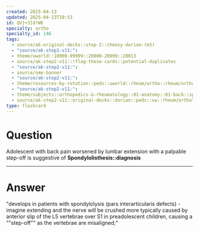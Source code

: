```yaml
---
created: 2025-04-13
updated: 2025-04-13T10:53
id: QV}+3[d!W6
specialty: ortho
specialty_id: 146
tags:
  - source/ak-original-decks::step-2::cheesy-dorian-(m3)
  - "source/ak-step1-v11:": 
  - theme/uworld::10000-99999::20000-20999::20013
  - source/ak-step2-v11::!flag-these-cards::potential-duplicates
  - "source/ak-step2-v11:": 
  - source/ome-banner
  - "source/ak-step2-v11:": 
  - theme/resources-by-rotation::peds::uworld::rheum/ortho::rheum/ortho-dorian
  - "source/ak-step2-v11:": 
  - theme/subjects::orthopedics-&-rheumatology::01-anatomy::01-back::spondylolisthesis
  - source/ak-step2-v11::original-decks::dorian::peds::uw::rheum/ortho"
type: flashcard
---
```


# Question
Adolescent with back pain worsened by lumbar extension with a palpable step-off is suggestive of **Spondylolisthesis::diagnosis**

---

# Answer
"develops in patients with spondylolysis (pars interarticularis defects) - imagine extending and the nerve will be crushed more    typically caused by anterior slip of the L5 vertebrae over S1 in preadolescent children, causing a ""step-off"" as the vertebrae are misaligned;"
